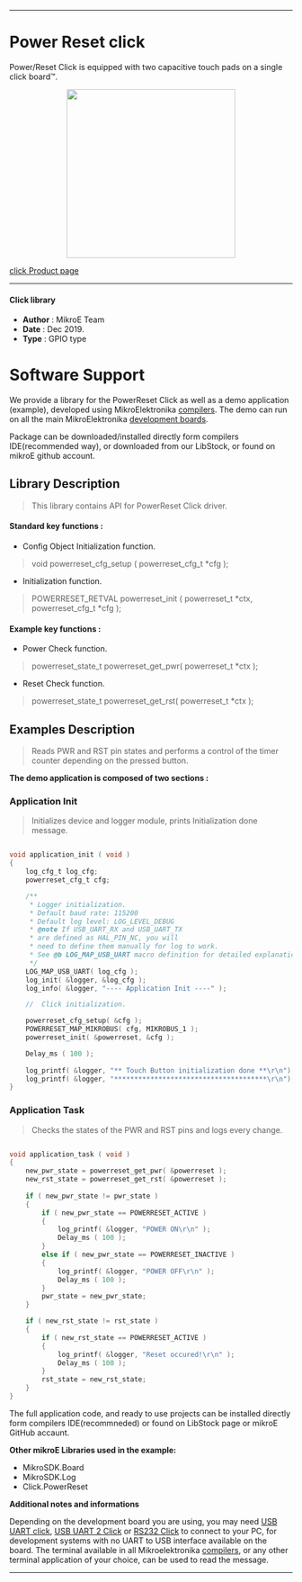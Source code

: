 
---
# Power Reset click

Power/Reset Click is equipped with two capacitive touch pads on a single click board™.

<p align="center">
  <img src="https://download.mikroe.com/images/click_for_ide/powerreset_click.png" height=300px>
</p>

[click Product page](https://www.mikroe.com/power-reset-click)

---


#### Click library 

- **Author**        : MikroE Team
- **Date**          : Dec 2019.
- **Type**          : GPIO type


# Software Support

We provide a library for the PowerReset Click 
as well as a demo application (example), developed using MikroElektronika 
[compilers](https://shop.mikroe.com/compilers). 
The demo can run on all the main MikroElektronika [development boards](https://shop.mikroe.com/development-boards).

Package can be downloaded/installed directly form compilers IDE(recommended way), or downloaded from our LibStock, or found on mikroE github account. 

## Library Description

> This library contains API for PowerReset Click driver.

#### Standard key functions :

- Config Object Initialization function.
> void powerreset_cfg_setup ( powerreset_cfg_t *cfg ); 
 
- Initialization function.
> POWERRESET_RETVAL powerreset_init ( powerreset_t *ctx, powerreset_cfg_t *cfg );

#### Example key functions :

- Power Check function.
> powerreset_state_t powerreset_get_pwr( powerreset_t *ctx );
 
- Reset Check function.
> powerreset_state_t powerreset_get_rst( powerreset_t *ctx );

## Examples Description

> Reads PWR and RST pin states and performs a control of the timer counter depending on the pressed button.

**The demo application is composed of two sections :**

### Application Init 

> Initializes device and logger module, prints Initialization done message.

```c

void application_init ( void )
{
    log_cfg_t log_cfg;
    powerreset_cfg_t cfg;

    /** 
     * Logger initialization.
     * Default baud rate: 115200
     * Default log level: LOG_LEVEL_DEBUG
     * @note If USB_UART_RX and USB_UART_TX 
     * are defined as HAL_PIN_NC, you will 
     * need to define them manually for log to work. 
     * See @b LOG_MAP_USB_UART macro definition for detailed explanation.
     */
    LOG_MAP_USB_UART( log_cfg );
    log_init( &logger, &log_cfg );
    log_info( &logger, "---- Application Init ----" );

    //  Click initialization.

    powerreset_cfg_setup( &cfg );
    POWERRESET_MAP_MIKROBUS( cfg, MIKROBUS_1 );
    powerreset_init( &powerreset, &cfg );

    Delay_ms ( 100 );
    
    log_printf( &logger, "** Touch Button initialization done **\r\n");
    log_printf( &logger, "**************************************\r\n");
}

```

### Application Task

> Checks the states of the PWR and RST pins and logs every change.

```c

void application_task ( void )
{
    new_pwr_state = powerreset_get_pwr( &powerreset );
    new_rst_state = powerreset_get_rst( &powerreset );
    
    if ( new_pwr_state != pwr_state )
    {
        if ( new_pwr_state == POWERRESET_ACTIVE )
        {
            log_printf( &logger, "POWER ON\r\n" );
            Delay_ms ( 100 );
        }
        else if ( new_pwr_state == POWERRESET_INACTIVE )
        {
            log_printf( &logger, "POWER OFF\r\n" );
            Delay_ms ( 100 );
        }
        pwr_state = new_pwr_state;
    }

    if ( new_rst_state != rst_state )
    {
        if ( new_rst_state == POWERRESET_ACTIVE )
        {
            log_printf( &logger, "Reset occured!\r\n" );
            Delay_ms ( 100 );
        }
        rst_state = new_rst_state;
    }
}

```

The full application code, and ready to use projects can be  installed directly form compilers IDE(recommneded) or found on LibStock page or mikroE GitHub accaunt.

**Other mikroE Libraries used in the example:** 

- MikroSDK.Board
- MikroSDK.Log
- Click.PowerReset

**Additional notes and informations**

Depending on the development board you are using, you may need 
[USB UART click](https://shop.mikroe.com/usb-uart-click), 
[USB UART 2 Click](https://shop.mikroe.com/usb-uart-2-click) or 
[RS232 Click](https://shop.mikroe.com/rs232-click) to connect to your PC, for 
development systems with no UART to USB interface available on the board. The 
terminal available in all Mikroelektronika 
[compilers](https://shop.mikroe.com/compilers), or any other terminal application 
of your choice, can be used to read the message.



---
